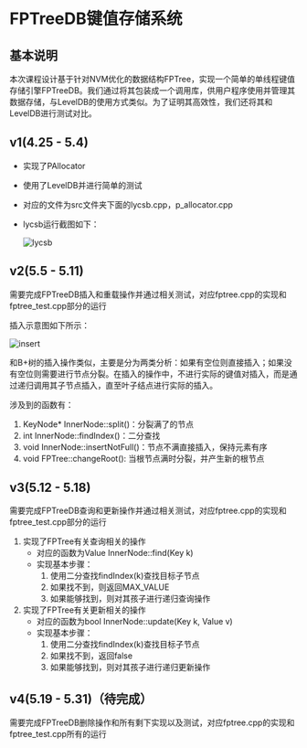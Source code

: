 # FPTreeDB键值存储系统

## 基本说明

本次课程设计基于针对NVM优化的数据结构FPTree，实现一个简单的单线程键值存储引擎FPTreeDB。我们通过将其包装成一个调用库，供用户程序使用并管理其数据存储，与LevelDB的使用方式类似。为了证明其高效性，我们还将其和LevelDB进行测试对比。

## v1(4.25 - 5.4)

- 实现了PAllocator

- 使用了LevelDB并进行简单的测试

- 对应的文件为src文件夹下面的lycsb.cpp，p_allocator.cpp

- lycsb运行截图如下：

  ![lycsb](https://github.com/kjhmh2/database418/blob/v3/pic/lycsb.JPG)

## v2(5.5 - 5.11)

需要完成FPTreeDB插入和重载操作并通过相关测试，对应fptree.cpp的实现和fptree_test.cpp部分的运行

插入示意图如下所示：

![insert](https://github.com/kjhmh2/database418/blob/v3/pic/insert.png)

和B+树的插入操作类似，主要是分为两类分析：如果有空位则直接插入；如果没有空位则需要进行节点分裂。在插入的操作中，不进行实际的键值对插入，而是通过递归调用其子节点插入，直至叶子结点进行实际的插入。

涉及到的函数有：

1. KeyNode* InnerNode::split()：分裂满了的节点
2. int InnerNode::findIndex()：二分查找
3. void InnerNode::insertNotFull()：节点不满直接插入，保持元素有序
4. void FPTree::changeRoot(): 当根节点满时分裂，并产生新的根节点

## v3(5.12 - 5.18)

需要完成FPTreeDB查询和更新操作并通过相关测试，对应fptree.cpp的实现和fptree_test.cpp部分的运行

1. 实现了FPTree有关查询相关的操作
   - 对应的函数为Value InnerNode::find(Key k)
   - 实现基本步骤：
     1. 使用二分查找findIndex(k)查找目标子节点
     2. 如果找不到，则返回MAX_VALUE
     3. 如果能够找到，则对其孩子进行递归查询操作
2. 实现了FPTree有关更新相关的操作
   - 对应的函数为bool InnerNode::update(Key k, Value v)
   - 实现基本步骤：
     1. 使用二分查找findIndex(k)查找目标子节点
     2. 如果找不到，返回false
     3. 如果能够找到，则对其孩子进行递归更新操作

## v4(5.19 - 5.31)（待完成）

需要完成FPTreeDB删除操作和所有剩下实现以及测试，对应fptree.cpp的实现和fptree_test.cpp所有的运行


